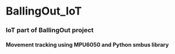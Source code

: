 # BallingOut_IoT
### IoT part of BallingOut project
#### Movement tracking using MPU6050 and Python smbus library
